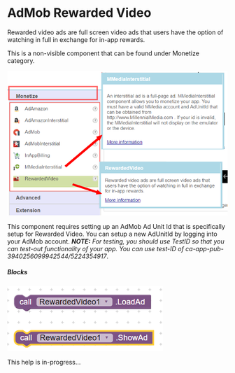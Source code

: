 # AdMob Rewarded Video

Rewarded video ads are full screen video ads that users have the option of watching in full in exchange for in-app rewards.

This is a non-visible component that can be found under Monetize category.

![](/assets/rewardedvideo-1.png)

This component requires setting up an AdMob Ad Unit Id that is specifically setup for Rewarded Video. You can setup a new AdUnitId by logging into your AdMob account. _**NOTE:** For testing, you should use TestID so that you can test-out functionality of your app. You can use test-ID of ca-app-pub-3940256099942544/5224354917_.    

##### Blocks

![](/assets/reward-3.png)



This help is in-progress...

### 



